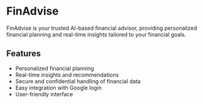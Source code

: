 # FinAdvise

FinAdvise is your trusted AI-based financial advisor, providing personalized financial planning and real-time insights tailored to your financial goals.

## Features

- Personalized financial planning
- Real-time insights and recommendations
- Secure and confidential handling of financial data
- Easy integration with Google login
- User-friendly interface
